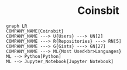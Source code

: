 <h1 align="center">Coinsbit</h1>

```mermaid
graph LR
COMPANY_NAME{Coinsbit}
COMPANY_NAME ---> U{Users} ---> UN[2]
COMPANY_NAME ---> R{Repositories} ---> RN[5]
COMPANY_NAME ---> G{Gists} ---> GN[27]
COMPANY_NAME ---> ML{Most Used<br>Languages}
ML --> Python[Python]
ML --> Jupyter_Notebook[Jupyter Notebook]
```
